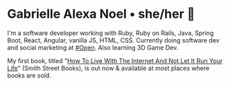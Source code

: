# Gabrielle Alexa Noel • she/her 🦋
I'm a software developer working with Ruby, Ruby on Rails, Java, Spring Boot, React, Angular, vanilla JS, HTML, CSS. Currently doing software dev and social marketing at <a href="https://hashtagopen.com">#Open</a>. Also learning 3D Game Dev.

My first book, titled "<a href="https://www.barnesandnoble.com/w/how-to-live-with-the-internet-and-not-let-it-run-your-life-gabrielle-alexa-noel/1137428227">How To Live With The Internet And Not Let It Run Your Life</a>" (Smith Street Books), is out now & available at most places where books are sold.
